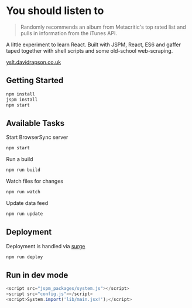 # You should listen to

> Randomly recommends an album from Metacritic's top rated list and pulls in information from the iTunes API.

A little experiment to learn React. Built with JSPM, React, ES6 and gaffer taped together with shell scripts and some old-school web-scraping.

[yslt.davidrapson.co.uk](http://yslt.davidrapson.co.uk/)

## Getting Started

``` sh
npm install
jspm install
npm start
```

## Available Tasks

Start BrowserSync server
``` sh
npm start
```

Run a build

``` sh
npm run build
```

Watch files for changes

``` sh
npm run watch
```

Update data feed

``` sh
npm run update
```

## Deployment

Deployment is handled via [surge](https://surge.sh/)

``` sh
npm run deploy
```

## Run in dev mode

``` js
<script src="jspm_packages/system.js"></script>
<script src="config.js"></script>
<script>System.import('lib/main.jsx!');</script>
```
